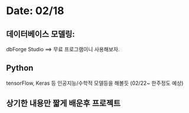# Date: 02/18  

## 데이터베이스 모델링:  
dbForge Studio ==> 무료 프로그램이니 사용해보자.  

## Python  
tensorFlow, Keras 등 인공지능/수학적 모델등을 해볼듯 (02/22~ 한주정도 예상)

## 상기한 내용만 짧게 배운후 프로젝트
